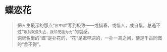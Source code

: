 # 蝶恋花

> 把人生最深的那点“`舍不得`”写到极致——或惜春，或惜人，或自惜，总逃不过“`眼前就要失去，我却无能为力`”的哀感。  
> 词牌名里的“蝶”是扑花的，“花”是迟早凋的，一扑一凋之间，便是千古同慨的“舍不得”。

### 蝶恋花·阅尽天涯离别苦

<PoetryDisplay 
  title="蝶恋花·阅尽天涯离别苦"
  author="王国维"
  dynasty="近现代"
  main="阅尽离苦，归梦成空"
  :content="[
    '阅尽天涯离别苦，不道归来，零落花如许。花底相看无一语，绿窗春与天俱莫。',
    '待把相思灯下诉，一缕新欢，旧恨千千缕。最是人间留不住，朱颜辞镜花辞树。',
  ]"
  :notes="[
    '我早已历尽天涯离别的痛苦，想不到重回故地时，却看到百花如此零落的情景。忆当时与她花下别离，相对无言，只有离愁别绪噎胸间，现在只剩绿窗青天如故，却已非当时风景了。',
    '想在这萤萤孤灯下细诉相思，细诉别后的相思。可是，一点点新的欢愉，又勾起了无穷的旧恨。在人世间最留不住的，是那在镜中一去不复返的青春和离树飘零的落花。',
  ]"
/>

### 蝶恋花·伫倚危楼风细细

<PoetryDisplay 
  title="蝶恋花·伫倚危楼风细细"
  author="柳永/欧阳修"
  dynasty="宋代"
  main="思到极致，甘之如饴"
  :content="[
    '伫(zhu)倚危楼风细细，望极春愁，黯黯生天际。',
    '草色烟光残照里，无言谁会凭阑意。',
    '拟把疏狂图一醉，对酒当歌，强乐还无味。',
    '衣带渐宽终不悔，为伊消得人憔悴。'
  ]"
  :notes="[
    '我长时间倚靠在高楼的栏杆上，微风拂面一丝丝一细细，望不尽的春日离愁，沮丧忧愁从遥远无边的天际升起。',
    '碧绿的草色，飘忽缭绕的云霭雾气弥漫在落日余晖里，默默无言谁理解我靠在栏杆上的心情。',
    '本想尽情放纵喝个一醉方休，举杯高歌，勉强欢笑反而觉得毫无意味。',
    '我日渐消瘦下去却始终不感到懊悔，宁愿为她消瘦得精神萎靡神色憔悴。'
  ]"
/>

### 蝶恋花·槛菊愁烟兰泣露

<PoetryDisplay 
  title="蝶恋花·槛菊愁烟兰泣露"
  author="晏殊"
  dynasty="宋代"
  main="秋夜离恨，相思无尽"
  :content="[
    '槛菊愁烟兰泣露，罗幕轻寒，燕子双飞去。(双飞去：双来去)',
    '明月不谙离恨苦，斜光到晓穿朱户。(离恨苦：离别苦)',
    '昨夜西风凋碧树，独上高楼，望尽天涯路',
    '欲寄彩笺兼尺素，山长水阔知何处？(兼：无)'
  ]"
  :notes="[
    '栏外的菊花笼罩着一层愁惨的烟雾，兰花沾露好似默默饮泣。罗幕闲垂，空气微寒，一双燕子飞去。',
    '明月不明白离别之苦，斜斜的银辉直到破晓还穿入朱户。',
    '昨天夜里秋风劲吹，凋零了绿树。我独自登上高楼，望尽那消失在天涯的道路。',
    '想给我的心上人寄一封信。但是高山连绵，碧水无尽，又不知道我思念的人究竟在何处。'
  ]"
/>

### 蝶恋花·庭院深深深几许

<PoetryDisplay 
  title="蝶恋花·庭院深深深几许"
  author="冯延巳/欧阳修"
  dynasty="宋代"
  main="深院孤寂，春恨难遣"
  :content="[
    '庭院深深深几许，杨柳堆烟，帘幕无重数。玉勒雕鞍游冶处，楼高不见章台路。',
    '雨横风狂三月暮，门掩黄昏，无计留春住。泪眼问花花不语，乱红飞过秋千去。',
  ]"
  :notes="[
    '庭院深深，不知有多深？杨柳依依，飞扬起片片烟雾，一重重帘幕不知有多少层。豪华的车马停在贵族公子寻欢作乐的地方，登上高楼也望不见通向章台的大路。',
    '风狂雨骤的暮春三月，再是重门将黄昏景色掩闭，也无法留住春意。泪眼汪汪问落花可知道我的心意，落花默默不语，纷乱的，零零落落一点一点飞到秋千外。',
  ]"
/>

### 蝶恋花·出塞

<PoetryDisplay 
  title="蝶恋花·出塞"
  author="纳兰性德"
  dynasty="清代"
  main="出塞怀古，山河苍凉"
  :content="[
    '今古河山无定据。画角声中，牧马频来去。满目荒凉谁可语？西风吹老丹枫树。',
    '从前幽怨应无数。铁马金戈，青冢黄昏路。一往情深深几许？深山夕照深秋雨。',
  ]"
  :notes="[
    '从古至今江山兴亡都无定数，眼前仿佛战角吹响烽烟滚滚战马驰骋来来去去，黄沙遮日满目荒凉又能与谁说？秋风飒飒，只有那几株枫树，又一次被吹红了叶子。',
    '从前愁苦凄凉的往事无穷无尽，金戈铁马之地，却是当年昭君舍身求和的路。曾经的一往情深有多深呢？犹如夕阳余辉照射下，深山之中的绵绵秋雨。',
  ]"
/>

### 蝶恋花·辛苦最怜天上月

<PoetryDisplay 
  title="蝶恋花·辛苦最怜天上月"
  author="纳兰性德"
  dynasty="清代"
  main="衔恨愿为天上月，年年犹得向郎圆"
  :content="[
    '辛苦最怜天上月，一昔如环，昔昔都成玦。若似月轮终皎洁，不辞冰雪为卿热。',
  '无那尘缘容易绝，燕子依然，软踏帘钩说。唱罢秋坟愁未歇，春丛认取双栖蝶。'
  ]"
  :notes="[
    '最怜爱那天空辛苦的明月，一月之中只有一夜是像玉环一样的满月，其它时候都像是不完整的玉玦。如果能够像天上的圆月，长盈不亏，我将无惧月宫的寒冷，为你送去温暖。',
    '无奈尘世的情缘最易断绝，而不懂忧愁的燕子依然轻轻地踏在帘钩上，呢喃絮语。我在秋日，面对你的坟茔，高歌一曲，然而愁绪丝毫没有削减。我是多么希望能和你像春天里双飞双宿的蝴蝶那样在草丛里嬉戏啊。',
  ]"
/>

### 蝶恋花·春暮

<PoetryDisplay 
  title="蝶恋花·春暮"
  author="李冠/李煜"
  dynasty="五代"
  main="春晚人远，絮飞愁重"
  :content="[
    '遥夜亭皋闲信步。才过清明，渐觉伤春暮。数点雨声风约住。朦胧淡月云来去。',
    '桃杏依稀香暗渡。谁在秋千，笑里轻轻语。一寸相思千万绪。人间没个安排处。'
  ]"
  :notes="[
    '夜间在亭台上闲适的踱着步子，清明刚过，便已经感觉到了春天渐渐逝去的气息。夜里飘落了几点雨滴后又停住，积云遮挡的月亮朦胧不明，云层也随着风移动。',
    '桃花、杏花在暗夜中散发着幽幽香气，不知道在园内荡着秋千，轻声说笑的女子是谁？小小的心田里积聚着千丝万缕的相思意，辽阔的天地间竟没有一个地方可以安排这些愁绪。'
  ]"
/>

<style scoped>
    h3{
     opacity: 0;
    }
</style>
